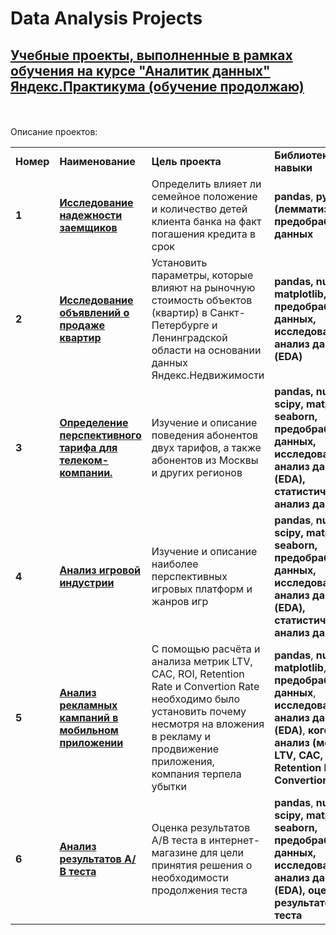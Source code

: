 # Data Analysis Projects
## <a href="https://praktikum.yandex.ru/data-analyst/" target="_blank"><b> Учебные проекты, выполненные в рамках обучения на курсе "Аналитик данных" Яндекс.Практикума (обучение продолжаю)</b></a>

<br/><br/>
Описание проектов:

<table>
<tr>
<td><b>Номер</b></td>
<td><b>Наименование</b></td>
<td><b>Цель проекта</b></td>
<td><b>Библиотеки и навыки</b></td>
<tr>
<td><b>1</b></td>
<td><a href="https://github.com/EgorKhandrik/Data-Analysis-Projects/blob/main/loan_1.ipynb" target="_blank"><b>Исследование надежности заемщиков</b></a></td>
<td>Определить влияет ли семейное положение и количество детей клиента банка на факт погашения кредита в срок</td>
<td><b>pandas</b>, <b>pymystem3 (лемматизация)</b>, <b>предобработка данных</b></td>
<tr>
<td> <b>2</b></td>
<td><a href="https://github.com/EgorKhandrik/Data-Analysis-Projects/blob/main/real_estate.ipynb" target="_blank"><b>Исследование объявлений о продаже квартир</b></a></td>
<td>Установить параметры, которые влияют на рыночную стоимость объектов (квартир) в Санкт-Петербурге и Ленинградской области на основании данных Яндекс.Недвижимости</td>
<td><b>pandas, <b>numpy</b>, <b>matplotlib</b>, <b>seaborn</b>, <b>предобработка данных</b>, <b>исследовательский анализ данных (EDA)</b></td>
<tr>
<td> <b>3</b></td>
<td><a href="https://github.com/EgorKhandrik/Data-Analysis-Projects/blob/main/telecom.ipynb" target="_blank"><b>Определение перспективного тарифа для телеком-компании.</b></a></td>
<td>Изучение и описание поведения абонентов двух тарифов, а также абонентов из Москвы и других регионов</td>
<td><b>pandas, <b>numpy</b>, <b>scipy</b<>, <b>matplotlib</b>, <b>seaborn</b>, <b>предобработка данных</b>, <b>исследовательский анализ данных (EDA)</b>, <b>статистический анализ данных</b></td>
<tr>
<td> <b>4</b></td>
<td><a href="https://github.com/EgorKhandrik/Data-Analysis-Projects/blob/main/gd.ipynb" target="_blank"><b>Анализ игровой индустрии</b></td>
<td>Изучение и описание наиболее перспективных игровых платформ и жанров игр</td>
<td><b>pandas</b>, <b>numpy</b>, <b>scipy</b<>, <b>matplotlib</b>, <b>seaborn</b>, <b>предобработка данных</b>, <b>исследовательский анализ данных (EDA)</b>, <b>статистический анализ данных</b></td>
<tr>
<td> <b>5</b></td>
<td><a href="https://github.com/EgorKhandrik/Data-Analysis-Projects/blob/main/metrics.ipynb" target="_blank"><b>Анализ рекламных кампаний в мобильном приложении</b></td>
<td>С помощью расчёта и анализа метрик LTV, CAC, ROI, Retention Rate и Convertion Rate необходимо было установить почему несмотря на вложения в рекламу и продвижение приложения, компания терпела убытки</td>
<td><b>pandas</b>, <b>numpy</b>, <b>matplotlib</b>, <b>seaborn</b>, <b>предобработка данных</b>, <b>исследовательский анализ данных (EDA)</b>, <b>когортный анализ (метрики LTV, CAC, ROI, Retention Rate, Convertion Rate)</b> </td>
<tr>
<td> <b>6</b></td>
<td><a href="https://github.com/EgorKhandrik/Data-Analysis-Projects/blob/main/a_b_test%20.ipynb" target="_blank"><b>Анализ результатов А/В теста</b></td>
<td>Оценка результатов A/B теста в интернет-магазине для цели принятия решения о необходимости продолжения теста</td>
<td><b>pandas</b>, <b>numpy</b>, <b>scipy</b<>, <b>matplotlib</b>, <b>seaborn</b>, <b>предобработка данных</b>, <b>исследовательский анализ данных (EDA)</b>, <b>оценка результатов А/В теста</b> </td>
</table>
<br/><br/>
